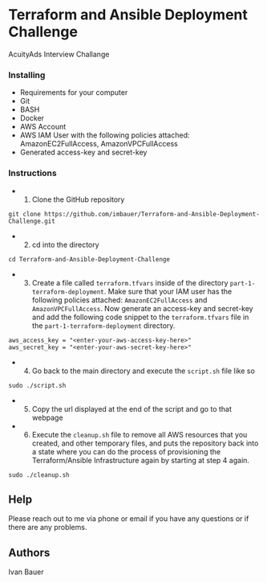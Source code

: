 # Terraform and Ansible Deployment Challenge

AcuityAds Interview Challange

### Installing

* Requirements for your computer
* Git
* BASH
* Docker
* AWS Account
* AWS IAM User with the following policies attached: AmazonEC2FullAccess, AmazonVPCFullAccess
* Generated access-key and secret-key

### Instructions

* 1. Clone the GitHub repository
```
git clone https://github.com/imbauer/Terraform-and-Ansible-Deployment-Challenge.git
```
* 2. cd into the directory
```
cd Terraform-and-Ansible-Deployment-Challenge
```
* 3. Create a file called `terraform.tfvars` inside of the directory `part-1-terraform-deployment`. Make sure that your IAM user has the following policies attached: `AmazonEC2FullAccess` and `AmazonVPCFullAccess`. Now generate an access-key and secret-key and add the following code snippet to the `terraform.tfvars` file in the `part-1-terraform-deployment` directory.
```
aws_access_key = "<enter-your-aws-access-key-here>"
aws_secret_key = "<enter-your-aws-secret-key-here>"
```
* 4. Go back to the main directory and execute the `script.sh` file like so
```
sudo ./script.sh
```
* 5. Copy the url displayed at the end of the script and go to that webpage
* 6. Execute the `cleanup.sh` file to remove all AWS resources that you created, and other temporary files, and puts the repository back into a state where you can do the process of provisioning the Terraform/Ansible Infrastructure again by starting at step 4 again.
```
sudo ./cleanup.sh
```

## Help

Please reach out to me via phone or email if you have any questions or if there are any problems.

## Authors

Ivan Bauer
